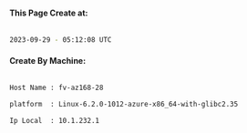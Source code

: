 
   
#### This Page Create at:

```bash

2023-09-29 - 05:12:08 UTC

```

#### Create By Machine:

```bash

Host Name : fv-az168-28

platform  : Linux-6.2.0-1012-azure-x86_64-with-glibc2.35

Ip Local  : 10.1.232.1

```

